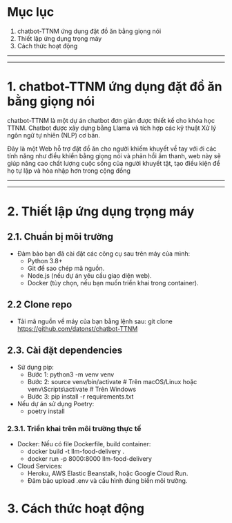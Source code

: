 # Mục lục

1. chatbot-TTNM ứng dụng đặt đồ ăn bằng giọng nói
2. Thiết lập ứng dụng trọng máy
3. Cách thức hoạt động
---
---
# 1. chatbot-TTNM ứng dụng đặt đồ ăn bằng giọng nói

chatbot-TTNM là một dự án chatbot đơn giản được thiết kế cho khóa học TTNM. Chatbot được xây dựng bằng Llama và tích hợp các kỹ thuật Xử lý ngôn ngữ tự nhiên (NLP) cơ bản.

Đây là một Web hỗ trợ đặt đồ ăn cho người khiếm khuyết về tay với ới các tính năng như điều khiển bằng giọng nói và phản hồi âm thanh, web này sẽ giúp nâng cao chất lượng cuộc sống của người khuyết tật, tạo điều kiện để họ tự lập và hòa nhập hơn trong cộng đồng

---
---
# 2. Thiết lập ứng dụng trọng máy

## 2.1. Chuẩn bị môi trường
  - Đảm bảo bạn đã cài đặt các công cụ sau trên máy của mình:
    + Python 3.8+
    + Git để sao chép mã nguồn.
    + Node.js (nếu dự án yêu cầu giao diện web).
    + Docker (tùy chọn, nếu bạn muốn triển khai trong container).
      
## 2.2 Clone repo
  -  Tải mã nguồn về máy của bạn bằng lệnh sau: git clone https://github.com/datonst/chatbot-TTNM

## 2.3. Cài đặt dependencies
  - Sử dụng pip:
    + Bước 1: python3 -m venv venv
    + Bước 2: source venv/bin/activate  # Trên macOS/Linux hoặc venv\Scripts\activate  # Trên Windows
    + Bước 3: pip install -r requirements.txt
  - Nếu dự án sử dụng Poetry:
    + poetry install
      
### 2.3.1. Triển khai trên môi trường thực tế
  - Docker: Nếu có file Dockerfile, build container:
    + docker build -t llm-food-delivery .
    + docker run -p 8000:8000 llm-food-delivery
  - Cloud Services:
    + Heroku, AWS Elastic Beanstalk, hoặc Google Cloud Run.
    + Đảm bảo upload .env và cấu hình đúng biến môi trường.

# 3. Cách thức hoạt động
